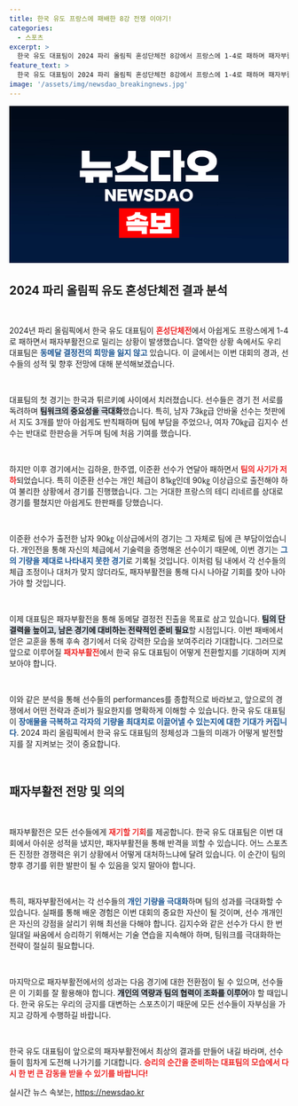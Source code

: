 ```yaml
---
title: 한국 유도 프랑스에 패배한 8강 전쟁 이야기!
categories:
  - 스포츠
excerpt: >
  한국 유도 대표팀이 2024 파리 올림픽 혼성단체전 8강에서 프랑스에 1-4로 패하며 패자부활전으로 밀려났습니다. 동메달 결정전 진출을 노리는 긴 여정이 이제 시작됩니다!
feature_text: >
  한국 유도 대표팀이 2024 파리 올림픽 혼성단체전 8강에서 프랑스에 1-4로 패하며 패자부활전으로 밀려났습니다. 동메달 결정전 진출을 노리는 긴 여정이 이제 시작됩니다!
image: '/assets/img/newsdao_breakingnews.jpg'
---
```


<p><img src="/assets/img/newsdao_breakingnews.jpg" alt="ranknews 속보" /></p>

<h2 data-ke-size="size26">2024 파리 올림픽 유도 혼성단체전 결과 분석</h2>

<p data-ke-size="size16">&nbsp;</p> 

<p>2024년 파리 올림픽에서 한국 유도 대표팀이 <b><span style="color: #ee2323;">혼성단체전</span></b>에서 아쉽게도 프랑스에게 1-4로 패하면서 패자부활전으로 밀리는 상황이 발생했습니다. 열악한 상황 속에서도 우리 대표팀은 <b><span style="color: #1a5490;">동메달 결정전의 희망을 잃지 않고</span></b> 있습니다. 이 글에서는 이번 대회의 경과, 선수들의 성적 및 향후 전망에 대해 분석해보겠습니다.</p>

<p data-ke-size="size16">&nbsp;</p>

<p>대표팀의 첫 경기는 한국과 튀르키예 사이에서 치러졌습니다. 선수들은 경기 전 서로를 독려하며 <b><span style="background-color: #21538527;">팀워크의 중요성을 극대화</span></b>했습니다. 특히, 남자 73㎏급 안바울 선수는 첫판에서 지도 3개를 받아 아쉽게도 반칙패하며 팀에 부담을 주었으나, 여자 70㎏급 김지수 선수는 반대로 한판승을 거두며 팀에 처음 기여를 했습니다.</p>

<p data-ke-size="size16">&nbsp;</p> 

<p>하지만 이후 경기에서는 김하윤, 한주엽, 이준환 선수가 연달아 패하면서 <b><span style="color: #ee2323;">팀의 사기가 저하</span></b>되었습니다. 특히 이준환 선수는 개인 체급이 81㎏인데 90㎏ 이상급으로 출전해야 하여 불리한 상황에서 경기를 진행했습니다. 그는 거대한 프랑스의 테디 리네르를 상대로 경기를 펼쳤지만 아쉽게도 한판패를 당했습니다.</p>

<p data-ke-size="size16">&nbsp;</p> 

<p>이준환 선수가 출전한 남자 90㎏ 이상급에서의 경기는 그 자체로 팀에 큰 부담이었습니다. 개인전을 통해 자신의 체급에서 기술력을 증명해온 선수이기 때문에, 이번 경기는 <b><span style="color: #1a5490;">그의 기량을 제대로 나타내지 못한 경기</span></b>로 기록될 것입니다. 이처럼 팀 내에서 각 선수들의 체급 조정이나 대처가 맞지 않더라도, 패자부활전을 통해 다시 나아갈 기회를 찾아 나아가야 할 것입니다.</p>

<p data-ke-size="size16">&nbsp;</p> 

<p>이제 대표팀은 패자부활전을 통해 동메달 결정전 진출을 목표로 삼고 있습니다. <b><span style="background-color: #21538527;">팀의 단결력을 높이고, 남은 경기에 대비하는 전략적인 준비 필요</span></b>할 시점입니다. 이번 패배에서 얻은 교훈을 통해 후속 경기에서 더욱 강력한 모습을 보여주리라 기대합니다. 그러므로 앞으로 이루어질 <b><span style="color: #ee2323;">패자부활전</span></b>에서 한국 유도 대표팀이 어떻게 전환할지를 기대하며 지켜보아야 합니다.</p>

<p data-ke-size="size16">&nbsp;</p> 

<p>이와 같은 분석을 통해 선수들의 performances를 종합적으로 바라보고, 앞으로의 경쟁에서 어떤 전략과 준비가 필요한지를 명확하게 이해할 수 있습니다. 한국 유도 대표팀이 <b><span style="color: #1a5490;">장애물을 극복하고 각자의 기량을 최대치로 이끌어낼 수 있는지에 대한 기대가 커집니다</span></b>. 2024 파리 올림픽에서 한국 유도 대표팀의 정체성과 그들의 미래가 어떻게 발전할지를 잘 지켜보는 것이 중요합니다.</p>

<p data-ke-size="size16">&nbsp;</p> 

<h2 data-ke-size="size26">패자부활전 전망 및 의의</h2>

<p data-ke-size="size16">&nbsp;</p> 

<p>패자부활전은 모든 선수들에게 <b><span style="color: #ee2323;">재기할 기회</span></b>를 제공합니다. 한국 유도 대표팀은 이번 대회에서 아쉬운 성적을 냈지만, 패자부활전을 통해 반격을 꾀할 수 있습니다. 어느 스포츠든 진정한 경쟁력은 위기 상황에서 어떻게 대처하느냐에 달려 있습니다. 이 순간이 팀의 향후 경기를 위한 발판이 될 수 있음을 잊지 말아야 합니다.</p>

<p data-ke-size="size16">&nbsp;</p> 

<p>특히, 패자부활전에서는 각 선수들의 <b><span style="color: #1a5490;">개인 기량을 극대화</span></b>하며 팀의 성과를 극대화할 수 있습니다. 실패를 통해 배운 경험은 이번 대회의 중요한 자산이 될 것이며, 선수 개개인은 자신의 강점을 살리기 위해 최선을 다해야 합니다. 김지수와 같은 선수가 다시 한 번 일대일 싸움에서 승리하기 위해서는 기술 연습을 지속해야 하며, 팀워크를 극대화하는 전략이 절실히 필요합니다.</p>

<p data-ke-size="size16">&nbsp;</p> 

<p>마지막으로 패자부활전에서의 성과는 다음 경기에 대한 전환점이 될 수 있으며, 선수들은 이 기회를 잘 활용해야 합니다. <b><span style="background-color: #21538527;">개인의 역량과 팀의 협력이 조화를 이루어</span></b>야 할 때입니다. 한국 유도는 우리의 긍지를 대변하는 스포츠이기 때문에 모든 선수들이 자부심을 가지고 강하게 수행하길 바랍니다.</p>

<p data-ke-size="size16">&nbsp;</p> 

<p>한국 유도 대표팀이 앞으로의 패자부활전에서 최상의 결과를 만들어 내길 바라며, 선수들이 힘차게 도전해 나가기를 기대합니다. <b><span style="color: #ee2323;">승리의 순간을 준비하는 대표팀의 모습에서 다시 한 번 큰 감동을 받을 수 있기를 바랍니다!</span></b></p>
실시간 뉴스 속보는, <a href="https://newsdao.kr" rel="dofollow">https://newsdao.kr</a>


